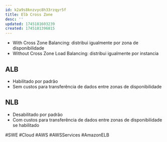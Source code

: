 ```yaml
---
id: k2a9s8knzvyc8h33rzqyr5f
title: Elb Cross Zone
desc: ''
updated: 1745181603239
created: 1745181396815
---
```


- With Cross Zone Balancing: distribui igualmente por zona de disponibilidade
- Without Cross Zone Load Balancing: distribui igualmente por instancia

## ALB

- Habilitado por padrão
- Sem custos para transferência de dados entre zonas de disponibilidade

## NLB

- Desabilitado por padrão
- Com custos para transferência de dados entre zonas de disponibilidade se habilitado

#SWE #Cloud #AWS #AWSServices #AmazonELB

